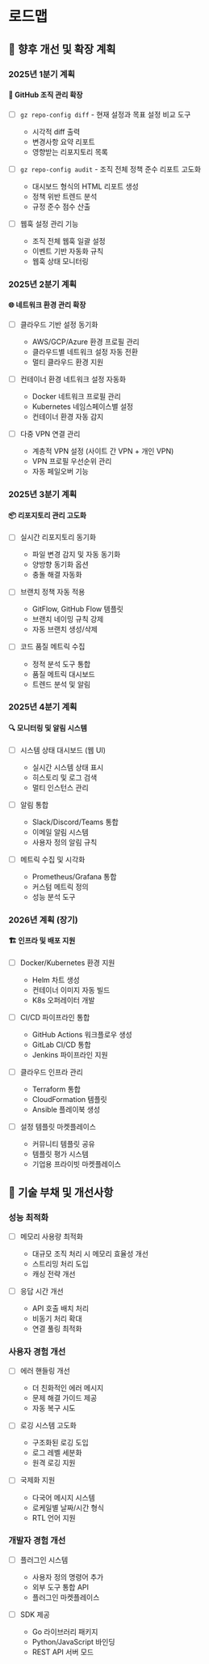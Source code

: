 # 로드맵

## 🚀 향후 개선 및 확장 계획

### 2025년 1분기 계획

#### 🔧 GitHub 조직 관리 확장

- [ ] `gz repo-config diff` - 현재 설정과 목표 설정 비교 도구

  - 시각적 diff 출력
  - 변경사항 요약 리포트
  - 영향받는 리포지토리 목록

- [ ] `gz repo-config audit` - 조직 전체 정책 준수 리포트 고도화

  - 대시보드 형식의 HTML 리포트 생성
  - 정책 위반 트렌드 분석
  - 규정 준수 점수 산출

- [ ] 웹훅 설정 관리 기능

  - 조직 전체 웹훅 일괄 설정
  - 이벤트 기반 자동화 규칙
  - 웹훅 상태 모니터링

### 2025년 2분기 계획

#### 🌐 네트워크 환경 관리 확장

- [ ] 클라우드 기반 설정 동기화

  - AWS/GCP/Azure 환경 프로필 관리
  - 클라우드별 네트워크 설정 자동 전환
  - 멀티 클라우드 환경 지원

- [ ] 컨테이너 환경 네트워크 설정 자동화

  - Docker 네트워크 프로필 관리
  - Kubernetes 네임스페이스별 설정
  - 컨테이너 환경 자동 감지

- [ ] 다중 VPN 연결 관리

  - 계층적 VPN 설정 (사이트 간 VPN + 개인 VPN)
  - VPN 프로필 우선순위 관리
  - 자동 페일오버 기능

### 2025년 3분기 계획

#### 📦 리포지토리 관리 고도화

- [ ] 실시간 리포지토리 동기화

  - 파일 변경 감지 및 자동 동기화
  - 양방향 동기화 옵션
  - 충돌 해결 자동화

- [ ] 브랜치 정책 자동 적용

  - GitFlow, GitHub Flow 템플릿
  - 브랜치 네이밍 규칙 강제
  - 자동 브랜치 생성/삭제

- [ ] 코드 품질 메트릭 수집

  - 정적 분석 도구 통합
  - 품질 메트릭 대시보드
  - 트렌드 분석 및 알림

### 2025년 4분기 계획

#### 🔍 모니터링 및 알림 시스템

- [ ] 시스템 상태 대시보드 (웹 UI)

  - 실시간 시스템 상태 표시
  - 히스토리 및 로그 검색
  - 멀티 인스턴스 관리

- [ ] 알림 통합

  - Slack/Discord/Teams 통합
  - 이메일 알림 시스템
  - 사용자 정의 알림 규칙

- [ ] 메트릭 수집 및 시각화

  - Prometheus/Grafana 통합
  - 커스텀 메트릭 정의
  - 성능 분석 도구

### 2026년 계획 (장기)

#### 🏗️ 인프라 및 배포 지원

- [ ] Docker/Kubernetes 환경 지원

  - Helm 차트 생성
  - 컨테이너 이미지 자동 빌드
  - K8s 오퍼레이터 개발

- [ ] CI/CD 파이프라인 통합

  - GitHub Actions 워크플로우 생성
  - GitLab CI/CD 통합
  - Jenkins 파이프라인 지원

- [ ] 클라우드 인프라 관리

  - Terraform 통합
  - CloudFormation 템플릿
  - Ansible 플레이북 생성

- [ ] 설정 템플릿 마켓플레이스

  - 커뮤니티 템플릿 공유
  - 템플릿 평가 시스템
  - 기업용 프라이빗 마켓플레이스

## 🎯 기술 부채 및 개선사항

### 성능 최적화

- [ ] 메모리 사용량 최적화

  - 대규모 조직 처리 시 메모리 효율성 개선
  - 스트리밍 처리 도입
  - 캐싱 전략 개선

- [ ] 응답 시간 개선

  - API 호출 배치 처리
  - 비동기 처리 확대
  - 연결 풀링 최적화

### 사용자 경험 개선

- [ ] 에러 핸들링 개선

  - 더 친화적인 에러 메시지
  - 문제 해결 가이드 제공
  - 자동 복구 시도

- [ ] 로깅 시스템 고도화

  - 구조화된 로깅 도입
  - 로그 레벨 세분화
  - 원격 로깅 지원

- [ ] 국제화 지원

  - 다국어 메시지 시스템
  - 로케일별 날짜/시간 형식
  - RTL 언어 지원

### 개발자 경험 개선

- [ ] 플러그인 시스템

  - 사용자 정의 명령어 추가
  - 외부 도구 통합 API
  - 플러그인 마켓플레이스

- [ ] SDK 제공

  - Go 라이브러리 패키지
  - Python/JavaScript 바인딩
  - REST API 서버 모드
